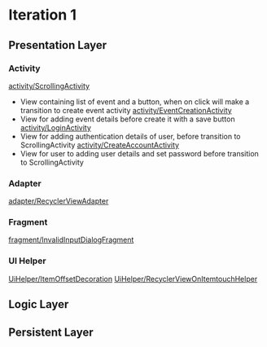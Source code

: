 # Iteration 1 


## Presentation Layer

### Activity
[activity/ScrollingActivity](https://code.cs.umanitoba.ca/3350-winter-2021-a03/Team-7/-/blob/master/app/src/main/java/comp3350/team7/scheduleapp/presentation/activity/ScrollingActivity.java)
- View containing list of event and a button, when on click will make a transition to create event activity 
[activity/EventCreationActivity](https://code.cs.umanitoba.ca/3350-winter-2021-a03/Team-7/-/blob/master/app/src/main/java/comp3350/team7/scheduleapp/presentation/activity/EventCreationActivity.java)
- View for adding event details before create it with a save button
[activity/LoginActivity](https://code.cs.umanitoba.ca/3350-winter-2021-a03/Team-7/-/blob/master/app/src/main/java/comp3350/team7/scheduleapp/presentation/activity/LoginActivity.java)
- View for adding authentication details of user, before transition to ScrollingActivity
[activity/CreateAccountActivity](https://code.cs.umanitoba.ca/3350-winter-2021-a03/Team-7/-/blob/master/app/src/main/java/comp3350/team7/scheduleapp/presentation/activity/CreateAccountActivity.java)
- View for user to adding user details and set password before transition to ScrollingActivity
### Adapter 
[adapter/RecyclerViewAdapter](https://code.cs.umanitoba.ca/3350-winter-2021-a03/Team-7/-/blob/master/app/src/main/java/comp3350/team7/scheduleapp/presentation/adapter/RecyclerViewAdapter.java)

### Fragment
[fragment/InvalidInputDialogFragment](https://code.cs.umanitoba.ca/3350-winter-2021-a03/Team-7/-/blob/master/app/src/main/java/comp3350/team7/scheduleapp/presentation/fragment/InvalidInputDialogFragment.java)

### UI Helper
[UiHelper/ItemOffsetDecoration](https://code.cs.umanitoba.ca/3350-winter-2021-a03/Team-7/-/blob/master/app/src/main/java/comp3350/team7/scheduleapp/presentation/UiHelper/ItemOffsetDecoration.java)
[UiHelper/RecyclerViewOnItemtouchHelper](https://code.cs.umanitoba.ca/3350-winter-2021-a03/Team-7/-/blob/master/app/src/main/java/comp3350/team7/scheduleapp/presentation/UiHelper/RecyclerViewOnItemtouchHelper.java)


## Logic Layer 
[]()
[]()
[]()
[]()



## Persistent Layer
[]()
[]()
[]()
[]()
